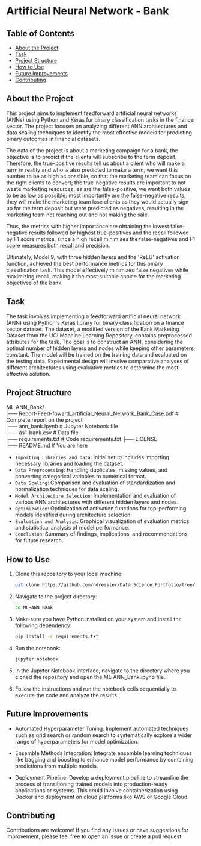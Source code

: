 # Artificial Neural Network - Bank

## Table of Contents
- [About the Project](#about-the-project)
- [Task](#tasks-for-analysis)
- [Project Structure](#project-structure)
- [How to Use](#how-to-use)
- [Future Improvements](#future-improvements)
- [Contributing](#contributing)

## About the Project

This project aims to implement feedforward artificial neural networks (ANNs) using Python and Keras for binary classification tasks in the finance sector. The project focuses on analyzing different ANN architectures and data scaling techniques to identify the most effective models for predicting binary outcomes in financial datasets.

The data of the project is about a marketing campaign for a bank, the objective is to predict if the clients will subscribe to the term deposit. Therefore, the true-positive results tell us about a client who will make a term in reality and who
is also predicted to make a term, we want this number to be as high as possible, so that the
marketing team can focus on the right clients to convert; the true-negative results are important
to not waste marketing resources, as are the false-positive, we want both values to be as low as
possible; most importantly are the false-negative results, they will make the marketing team lose
clients as they would actually sign up for the term deposit but were predicted as negatives,
resulting in the marketing team not reaching out and not making the sale.

Thus, the metrics with higher importance are obtaining the lowest false-negative results
followed by highest true-positives and the recall followed by F1 score metrics, since a high recall
minimises the false-negatives and F1 score measures both recall and precision.

Ultimately, Model 9, with three hidden layers and the 'ReLU' activation function, achieved the best performance metrics for this binary classification task. This model effectively minimized false negatives while maximizing recall, making it the most suitable choice for the marketing objectives of the bank.

## Task

The task involves implementing a feedforward artificial neural network (ANN) using Python's Keras library for binary classification on a finance sector dataset. The dataset, a modified version of the Bank Marketing Dataset from the UCI Machine Learning Repository, contains preprocessed attributes for the task. The goal is to construct an ANN, considering the optimal number of hidden layers and nodes while keeping other parameters constant. The model will be trained on the training data and evaluated on the testing data. Experimental design will involve comparative analyses of different architectures using evaluative metrics to determine the most effective solution.

## Project Structure

ML-ANN_Bank/<br>
├── Report-Feed-foward_artificial_Neural_Network_Bank_Case.pdf # Complete report on the project<br>
├── ann_bank.ipynb            # Jupyter Notebook file<br>
├── as1-bank.csv # Data file<br>
├── requirements.txt  # Code requirements.txt
├── LICENSE<br>
└── README.md                              # You are here<br>

- `Importing Libraries and Data`: Initial setup includes importing necessary libraries and loading the dataset.
- `Data Preprocessing`: Handling duplicates, missing values, and converting categorical variables to numerical format.
- `Data Scaling`: Comparison and evaluation of standardization and normalization techniques for data scaling.
- `Model Architecture Selection`: Implementation and evaluation of various ANN architectures with different hidden layers and nodes.
- `Optimization`: Optimization of activation functions for top-performing models identified during architecture selection.
- `Evaluation and Analysis`: Graphical visualization of evaluation metrics and statistical analysis of model performance.
- `Conclusion`: Summary of findings, implications, and recommendations for future research.

## How to Use

1. Clone this repository to your local machine:

   ```bash
   git clone https://github.com/ndressler/Data_Science_Portfolio/tree/main/ML-ANN_Bank
   ```

2. Navigate to the project directory:

   ```bash
   cd ML-ANN_Bank
   ```

3. Make sure you have Python installed on your system and install the following dependency:

   ```bash
   pip install -r requirements.txt
   ```

4. Run the notebook:

   ```bash
   jupyter notebook
   ```

5. In the Jupyter Notebook interface, navigate to the directory where you cloned the repository and open the ML-ANN_Bank.ipynb file.

6. Follow the instructions and run the notebook cells sequentially to execute the code and analyze the results.

## Future Improvements

- Automated Hyperparameter Tuning: Implement automated techniques such as grid search or random search to systematically explore a wider range of hyperparameters for model optimization.

- Ensemble Methods Integration: Integrate ensemble learning techniques like bagging and boosting to enhance model performance by combining predictions from multiple models.

- Deployment Pipeline: Develop a deployment pipeline to streamline the process of transitioning trained models into production-ready applications or systems. This could involve containerization using Docker and deployment on cloud platforms like AWS or Google Cloud.

## Contributing

Contributions are welcome! If you find any issues or have suggestions for improvement, please feel free to open an issue or create a pull request.
